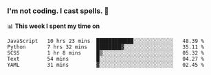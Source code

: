 ### I'm not coding. I cast spells. 🎩

📊 **This week I spent my time on**
<!--START_SECTION:waka-->
```text
JavaScript   10 hrs 23 mins  ████████████░░░░░░░░░░░░░   48.39 % 
Python       7 hrs 32 mins   ████████▓░░░░░░░░░░░░░░░░   35.11 % 
SCSS         1 hr 8 mins     █▒░░░░░░░░░░░░░░░░░░░░░░░   05.32 % 
Text         54 mins         █░░░░░░░░░░░░░░░░░░░░░░░░   04.27 % 
YAML         31 mins         ▓░░░░░░░░░░░░░░░░░░░░░░░░   02.45 % 
```
<!--END_SECTION:waka-->
